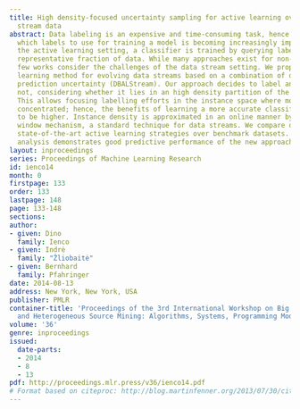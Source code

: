 ```yaml
---
title: High density-focused uncertainty sampling for active learning over evolving
  stream data
abstract: Data labeling is an expensive and time-consuming task, hence carefully choosing
  which labels to use for training a model is becoming increasingly important. In
  the active learning setting, a classifier is trained by querying labels from a small
  representative fraction of data. While many approaches exist for non-streaming scenarios,
  few works consider the challenges of the data stream setting. We propose a new active
  learning method for evolving data streams based on a combination of density and
  prediction uncertainty (DBALStream). Our approach decides to label an instance or
  not, considering whether it lies in an high density partition of the data space.
  This allows focusing labelling efforts in the instance space where more data is
  concentrated; hence, the benefits of learning a more accurate classifier are expected
  to be higher. Instance density is approximated in an online manner by a sliding
  window mechanism, a standard technique for data streams. We compare our method with
  state-of-the-art active learning strategies over benchmark datasets. The experimental
  analysis demonstrates good predictive performance of the new approach.
layout: inproceedings
series: Proceedings of Machine Learning Research
id: ienco14
month: 0
firstpage: 133
order: 133
lastpage: 148
page: 133-148
sections: 
author:
- given: Dino
  family: Ienco
- given: Indrė
  family: "Žliobaitė"
- given: Bernhard
  family: Pfahringer
date: 2014-08-13
address: New York, New York, USA
publisher: PMLR
container-title: 'Proceedings of the 3rd International Workshop on Big Data, Streams
  and Heterogeneous Source Mining: Algorithms, Systems, Programming Models and Applications'
volume: '36'
genre: inproceedings
issued:
  date-parts:
  - 2014
  - 8
  - 13
pdf: http://proceedings.mlr.press/v36/ienco14.pdf
# Format based on citeproc: http://blog.martinfenner.org/2013/07/30/citeproc-yaml-for-bibliographies/
---
```

